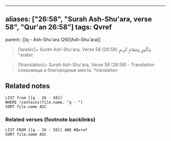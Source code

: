 
---
aliases: ["26:58", "Surah Ash-Shu'ara, verse 58", "Qur'an 26:58"]
tags: Qvref
---

parent:: [[q - Ash-Shu'ara (26)|Ash-Shu'ara]]

> [!arabic]+ Surah Ash-Shu'ara, Verse 58 (26:58)
> <span class="quran-arabic">وَكُنُوزٍ وَمَقَامٍ كَرِيمٍ</span>
^arabic

> [!translation]+ Surah Ash-Shu'ara, Verse 58 (26:58) - Translation
> сокровища и благородные места.
^translation



## Related notes
```dataview
LIST from [[q - 26 - 58]]
WHERE !contains(file.name, "q - ")
SORT file.name ASC
```

### Related verses (footnote backlinks)
```dataview
LIST FROM [[q - 26 - 58]] AND #Qvref
SORT file.name ASC
```

